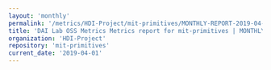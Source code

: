 ```yaml
---
layout: 'monthly'
permalink: '/metrics/HDI-Project/mit-primitives/MONTHLY-REPORT-2019-04-01/'
title: 'DAI Lab OSS Metrics Metrics report for mit-primitives | MONTHLY-REPORT-2019-04-01'
organization: 'HDI-Project'
repository: 'mit-primitives'
current_date: '2019-04-01'
---
```

